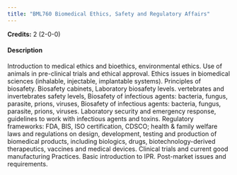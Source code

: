 ```yaml
---
title: "BML760 Biomedical Ethics, Safety and Regulatory Affairs"
---
```

**Credits:** 2 (2-0-0)

#### Description
Introduction to medical ethics and bioethics, environmental ethics. Use of animals in pre-clinical trials and ethical approval. Ethics issues in biomedical sciences (inhalable, injectable, implantable systems). Principles of biosafety. Biosafety cabinets, Laboratory biosafety levels. vertebrates and invertebrates safety levels, Biosafety of infectious agents: bacteria, fungus, parasite, prions, viruses, Biosafety of infectious agents: bacteria, fungus, parasite, prions, viruses. Laboratory security and emergency response, guidelines to work with infectious agents and toxins. Regulatory frameworks: FDA, BIS, ISO certification, CDSCO; health & family welfare laws and regulations on design, development, testing and production of biomedical products, including biologics, drugs, biotechnology-derived therapeutics, vaccines and medical devices. Clinical trials and current good manufacturing Practices. Basic introduction to IPR. Post-market issues and requirements.